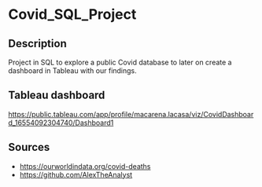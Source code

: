 # Covid_SQL_Project

## Description 

Project in SQL to explore a public Covid database to later on create a dashboard in Tableau with our findings. 

## Tableau dashboard  

<https://public.tableau.com/app/profile/macarena.lacasa/viz/CovidDashboard_16554092304740/Dashboard1>

## Sources

- <https://ourworldindata.org/covid-deaths>
- <https://github.com/AlexTheAnalyst>


